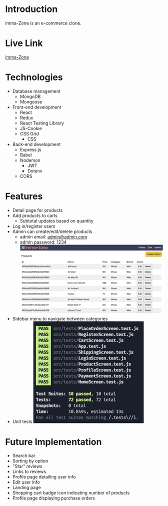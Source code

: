 # Introduction
imma-Zone is an e-commerce clone.

# Live Link

[imma-Zone](https://e-commerce-5555-frontend.herokuapp.com/)

# Technologies

- Database management
	- MongoDB
  - Mongoose
- Front-end development
	- React
  - Redux
  - React Testing Library
  - JS-Cookie
  - CSS Grid
	- CSS
- Back-end development
	- Express.js
  - Babel
  - Nodemon
	- JWT
	- Dotenv
  - CORS

# Features

- Detail page for products
- Add products to carts
  - Subtotal updates based on quantity
- Log in/register users
- Admin can create/edit/delete products
  - admin email: admin@admin.com 
  - admin password: 1234
![screenshot1](public/images/screenshot1.jpg)
- Sidebar menu to navigate between categories
- Unit tests
![unit-tests](public/images/screenshot2.jpg)

# Future Implementation
- Search bar
- Sorting by option
- "Star" reviews
- Links to reviews
- Profile page detailing user info
- Edit user info
- Landing page
- Shopping cart badge icon indicating number of products
- Profile page displaying purchase orders